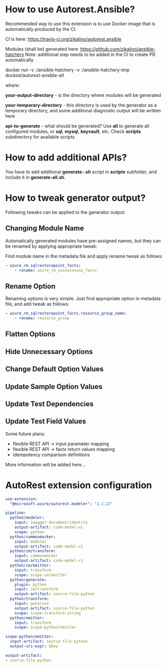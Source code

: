 
# How to use Autorest.Ansible?

Recommended way to use this extension is to use Docker image that is automatically produced by the CI.

CI is here: https://travis-ci.org/zikalino/autorest.ansible

Modules (shall be) generated here: https://github.com/zikalino/ansible-hatchery
Note: additional step needs to be added in the CI to create PR automatically

  docker run -v <your-output-directory>:/ansible-hatchery -v <your-temporary-directory>:/ansible-hatchery-tmp dockiot/autorest-ansible-alt <api-to-generate>

where:

**your-output-directory** - is the directory where modules will be generated

**your-temporary-directory** - this directory is used by the generator as a temporary directory, and some additional diagnostic output will be written here

**api-to-generate** - what should be generated? Use **all** to generate all configured modules, or **sql**, **mysql**, **keyvault**, etc. Check **scripts** subdirectory for available scripts.

# How to add additional APIs?

You have to add additional **generate-<module-name>.sh** script in **scripts** subfolder, and include it in **generate-all.sh**.

# How to tweak generator output?

Following tweaks can be applied to the generator output:

## Changing Module Name

Automatically generated modules have pre-assigned names, but they can be renamed by applying appropriate tweak:

Find module name in the metadata file and apply rename tweak as follows:

``` yaml
- azure_rm_sqlrestorepoint_facts:
    - rename: azure_rm_xxxxxxxxxxx_facts
```

## Rename Option

Renaming options is very simple. Just find appropriate option in metadata file, and add tweak as follows:

``` yaml
- azure_rm_sqlrestorepoint_facts.resource_group_name:
    - rename: resource_group
```

## Flatten Options

## Hide Unnecessary Options

## Change Default Option Values

## Update Sample Option Values

## Update Test Dependencies

## Update Test Field Values

Some future plans:
- flexible REST API -> input parameter mapping
- flexible REST API -> facts return values mapping
- idempotency comparison definitions

More information will be added here...



# AutoRest extension configuration

``` yaml
use-extension:
  "@microsoft.azure/autorest.modeler": "2.1.22"

pipeline:
  python/modeler:
    input: swagger-document/identity
    output-artifact: code-model-v1
    scope: python
  python/commonmarker:
    input: modeler
    output-artifact: code-model-v1
  python/cm/transform:
    input: commonmarker
    output-artifact: code-model-v1
  python/cm/emitter:
    input: transform
    scope: scope-cm/emitter
  python/generate:
    plugin: python
    input: cm/transform
    output-artifact: source-file-python
  python/transform:
    input: generate
    output-artifact: source-file-python
    scope: scope-transform-string
  python/emitter:
    input: transform
    scope: scope-python/emitter

scope-python/emitter:
  input-artifact: source-file-python
  output-uri-expr: $key

output-artifact:
- source-file-python
```
